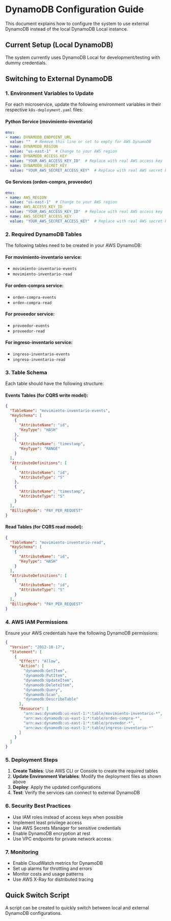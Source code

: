 # DynamoDB Configuration Guide

This document explains how to configure the system to use external DynamoDB instead of the local DynamoDB Local instance.

## Current Setup (Local DynamoDB)

The system currently uses DynamoDB Local for development/testing with dummy credentials.

## Switching to External DynamoDB

### 1. Environment Variables to Update

For each microservice, update the following environment variables in their respective `k8s-deployment.yaml` files:

#### Python Service (movimiento-inventario)
```yaml
env:
- name: DYNAMODB_ENDPOINT_URL
  value: ""  # Remove this line or set to empty for AWS DynamoDB
- name: DYNAMODB_REGION
  value: "us-east-1"  # Change to your AWS region
- name: DYNAMODB_ACCESS_KEY
  value: "YOUR_AWS_ACCESS_KEY_ID"  # Replace with real AWS access key
- name: DYNAMODB_SECRET_KEY
  value: "YOUR_AWS_SECRET_ACCESS_KEY"  # Replace with real AWS secret key
```

#### Go Services (orden-compra, proveedor)
```yaml
env:
- name: AWS_REGION
  value: "us-east-1"  # Change to your AWS region
- name: AWS_ACCESS_KEY_ID
  value: "YOUR_AWS_ACCESS_KEY_ID"  # Replace with real AWS access key
- name: AWS_SECRET_ACCESS_KEY
  value: "YOUR_AWS_SECRET_ACCESS_KEY"  # Replace with real AWS secret key
```

### 2. Required DynamoDB Tables

The following tables need to be created in your AWS DynamoDB:

#### For movimiento-inventario service:
- `movimiento-inventario-events`
- `movimiento-inventario-read`

#### For orden-compra service:
- `orden-compra-events`
- `orden-compra-read`

#### For proveedor service:
- `proveedor-events`
- `proveedor-read`

#### For ingreso-inventario service:
- `ingreso-inventario-events`
- `ingreso-inventario-read`

### 3. Table Schema

Each table should have the following structure:

#### Events Tables (for CQRS write model):
```json
{
  "TableName": "movimiento-inventario-events",
  "KeySchema": [
    {
      "AttributeName": "id",
      "KeyType": "HASH"
    },
    {
      "AttributeName": "timestamp",
      "KeyType": "RANGE"
    }
  ],
  "AttributeDefinitions": [
    {
      "AttributeName": "id",
      "AttributeType": "S"
    },
    {
      "AttributeName": "timestamp",
      "AttributeType": "S"
    }
  ],
  "BillingMode": "PAY_PER_REQUEST"
}
```

#### Read Tables (for CQRS read model):
```json
{
  "TableName": "movimiento-inventario-read",
  "KeySchema": [
    {
      "AttributeName": "id",
      "KeyType": "HASH"
    }
  ],
  "AttributeDefinitions": [
    {
      "AttributeName": "id",
      "AttributeType": "S"
    }
  ],
  "BillingMode": "PAY_PER_REQUEST"
}
```

### 4. AWS IAM Permissions

Ensure your AWS credentials have the following DynamoDB permissions:

```json
{
  "Version": "2012-10-17",
  "Statement": [
    {
      "Effect": "Allow",
      "Action": [
        "dynamodb:GetItem",
        "dynamodb:PutItem",
        "dynamodb:UpdateItem",
        "dynamodb:DeleteItem",
        "dynamodb:Query",
        "dynamodb:Scan",
        "dynamodb:DescribeTable"
      ],
      "Resource": [
        "arn:aws:dynamodb:us-east-1:*:table/movimiento-inventario-*",
        "arn:aws:dynamodb:us-east-1:*:table/orden-compra-*",
        "arn:aws:dynamodb:us-east-1:*:table/proveedor-*",
        "arn:aws:dynamodb:us-east-1:*:table/ingreso-inventario-*"
      ]
    }
  ]
}
```

### 5. Deployment Steps

1. **Create Tables**: Use AWS CLI or Console to create the required tables
2. **Update Environment Variables**: Modify the deployment files as shown above
3. **Deploy**: Apply the updated configurations
4. **Test**: Verify the services can connect to external DynamoDB

### 6. Security Best Practices

- Use IAM roles instead of access keys when possible
- Implement least privilege access
- Use AWS Secrets Manager for sensitive credentials
- Enable DynamoDB encryption at rest
- Use VPC endpoints for private network access

### 7. Monitoring

- Enable CloudWatch metrics for DynamoDB
- Set up alarms for throttling and errors
- Monitor costs and usage patterns
- Use AWS X-Ray for distributed tracing

## Quick Switch Script

A script can be created to quickly switch between local and external DynamoDB configurations.
